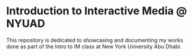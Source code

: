 # Introduction to Interactive Media @ NYUAD

This repository is dedicated to showcasing and documenting my works done as part of the Intro to IM class at New York University Abu Dhabi.
